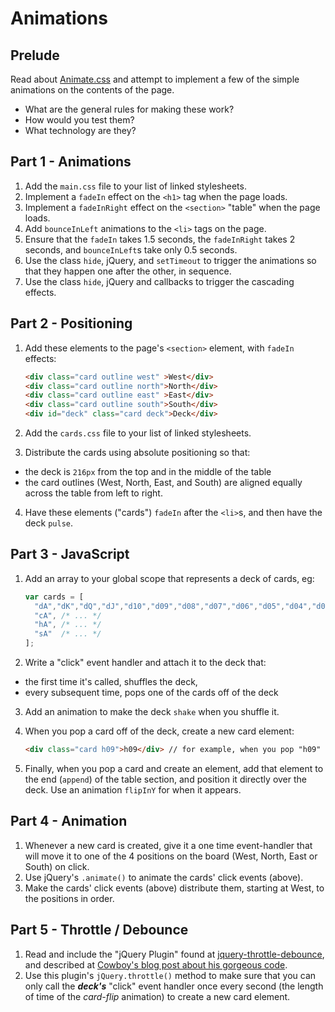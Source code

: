 # Animations

## Prelude

Read about [Animate.css](http://daneden.github.io/animate.css/) and attempt
to implement a few of the simple animations on the contents of the page.

- What are the general rules for making these work?
- How would you test them?
- What technology are they?

## Part 1 - Animations

1. Add the `main.css` file to your list of linked stylesheets.
1. Implement a `fadeIn` effect on the `<h1>` tag when the page loads.
1. Implement a `fadeInRight` effect on the `<section>` "table" when the page
   loads.
1. Add `bounceInLeft` animations to the `<li>` tags on the page.
1. Ensure that the `fadeIn` takes 1.5 seconds, the `fadeInRight` takes 2
   seconds, and `bounceInLeft`s take only 0.5 seconds.
1. Use the class `hide`, jQuery, and `setTimeout` to trigger the animations so
   that they happen one after the other, in sequence.
1. Use the class `hide`, jQuery and callbacks to trigger the cascading effects.

## Part 2 - Positioning

1. Add these elements to the page's `<section>` element, with `fadeIn` effects:
   ```html
   <div class="card outline west" >West</div>
   <div class="card outline north">North</div>
   <div class="card outline east" >East</div>
   <div class="card outline south">South</div>
   <div id="deck" class="card deck">Deck</div>
   ```

2. Add the `cards.css` file to your list of linked stylesheets.
3. Distribute the cards using absolute positioning so that:
  - the deck is `216px` from the top and in the middle of the table
  - the card outlines (West, North, East, and South) are aligned
    equally across the table from left to right.
4. Have these elements ("cards") `fadeIn` after the `<li>`s, and then
   have the deck `pulse`.

## Part 3 - JavaScript

1. Add an array to your global scope that represents a deck of cards, eg:
   ```javascript
   var cards = [
     "dA","dK","dQ","dJ","d10","d09","d08","d07","d06","d05","d04","d03","d02",
     "cA", /* ... */
     "hA", /* ... */
     "sA"  /* ... */
   ];
   ```

2. Write a "click" event handler and attach it to the deck that:
  - the first time it's called, shuffles the deck,
  - every subsequent time, pops one of the cards off of the deck
3. Add an animation to make the deck `shake` when you shuffle it.
4. When you pop a card off of the deck, create a new card element:
   ```html
   <div class="card h09">h09</div> // for example, when you pop "h09"
   ```

5. Finally, when you pop a card and create an element, add that element to the
   end (`append`) of the table section, and position it directly over the deck.
   Use an animation `flipInY` for when it appears.

## Part 4 - Animation

1. Whenever a new card is created, give it a one time event-handler that
   will move it to one of the 4 positions on the board (West, North, East or
   South) on click.
1. Use jQuery's `.animate()` to animate the cards' click events (above).
1. Make the cards' click events (above) distribute them, starting at
   West, to the positions in order.

## Part 5 - Throttle / Debounce

1. Read and include the "jQuery Plugin" found at
   [jquery-throttle-debounce](https://github.com/cowboy/jquery-throttle-debounce), and described at
   [Cowboy's blog post about his gorgeous code](http://benalman.com/projects/jquery-throttle-debounce-plugin).
1. Use this plugin's `jQuery.throttle()` method to make sure that you can only call the ***deck's***
   "click" event handler once every second (the length of time of the *card-flip* animation) to create
   a new card element.